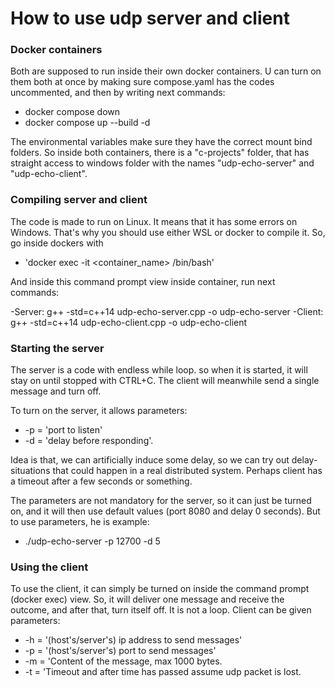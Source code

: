 # How to use udp server and client

### Docker containers

Both are supposed to run inside their own docker containers. U can turn on them both at once by making sure compose.yaml has the codes uncommented, and then by writing next commands:

-   docker compose down
-   docker compose up --build -d

The environmental variables make sure they have the correct mount bind folders. So inside both containers, there is a "c-projects" folder, that has straight access to windows folder with the names "udp-echo-server" and "udp-echo-client".

### Compiling server and client

The code is made to run on Linux. It means that it has some errors on Windows. That's why you should use either WSL or docker to compile it. So, go inside dockers with

-   'docker exec -it <container_name> /bin/bash'

And inside this command prompt view inside container, run next commands:

-Server: g++ -std=c++14 udp-echo-server.cpp -o udp-echo-server
-Client: g++ -std=c++14 udp-echo-client.cpp -o udp-echo-client

### Starting the server

The server is a code with endless while loop. so when it is started, it will stay on until stopped with CTRL+C. The client will meanwhile send a single message and turn off.

To turn on the server, it allows parameters:

-   -p = 'port to listen'
-   -d = 'delay before responding'.

Idea is that, we can artificially induce some delay, so we can try out delay-situations that could happen in a real distributed system. Perhaps client has a timeout after a few seconds or something.

The parameters are not mandatory for the server, so it can just be turned on, and it will then use default values (port 8080 and delay 0 seconds). But to use parameters, he is example:

-   ./udp-echo-server -p 12700 -d 5

### Using the client

To use the client, it can simply be turned on inside the command prompt (docker exec) view. So, it will deliver one message and receive the outcome, and after that, turn itself off. It is not a loop. Client can be given parameters:

-   -h = '(host's/server's) ip address to send messages'
-   -p = '(host's/server's) port to send messages'
-   -m = 'Content of the message, max 1000 bytes.
-   -t = 'Timeout and after time has passed assume udp packet is lost.
